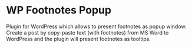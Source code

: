 # WP Footnotes Popup  
Plugin for WordPress which allows to present footnotes as popup window.  
Create a post by copy-paste text (with footnotes) from MS Word to WordPress and the plugin will present footnotes as 
tooltips.


